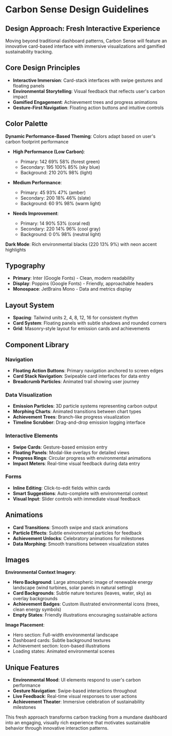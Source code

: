 # Carbon Sense Design Guidelines

## Design Approach: Fresh Interactive Experience
Moving beyond traditional dashboard patterns, Carbon Sense will feature an innovative card-based interface with immersive visualizations and gamified sustainability tracking.

## Core Design Principles
- **Interactive Immersion**: Card-stack interfaces with swipe gestures and floating panels
- **Environmental Storytelling**: Visual feedback that reflects user's carbon impact
- **Gamified Engagement**: Achievement trees and progress animations
- **Gesture-First Navigation**: Floating action buttons and intuitive controls

## Color Palette
**Dynamic Performance-Based Theming**: Colors adapt based on user's carbon footprint performance

- **High Performance (Low Carbon)**: 
  - Primary: 142 69% 58% (forest green)
  - Secondary: 195 100% 85% (sky blue)
  - Background: 210 20% 98% (light)

- **Medium Performance**:
  - Primary: 45 93% 47% (amber)
  - Secondary: 200 18% 46% (slate)
  - Background: 60 9% 98% (warm light)

- **Needs Improvement**:
  - Primary: 14 90% 53% (coral red)
  - Secondary: 220 14% 96% (cool gray)
  - Background: 0 0% 98% (neutral light)

**Dark Mode**: Rich environmental blacks (220 13% 9%) with neon accent highlights

## Typography
- **Primary**: Inter (Google Fonts) - Clean, modern readability
- **Display**: Poppins (Google Fonts) - Friendly, approachable headers
- **Monospace**: JetBrains Mono - Data and metrics display

## Layout System
- **Spacing**: Tailwind units 2, 4, 8, 12, 16 for consistent rhythm
- **Card System**: Floating panels with subtle shadows and rounded corners
- **Grid**: Masonry-style layout for emission cards and achievements

## Component Library

### Navigation
- **Floating Action Buttons**: Primary navigation anchored to screen edges
- **Card Stack Navigation**: Swipeable card interfaces for data entry
- **Breadcrumb Particles**: Animated trail showing user journey

### Data Visualization
- **Emission Particles**: 3D particle systems representing carbon output
- **Morphing Charts**: Animated transitions between chart types
- **Achievement Trees**: Branch-like progress visualization
- **Timeline Scrubber**: Drag-and-drop emission logging interface

### Interactive Elements
- **Swipe Cards**: Gesture-based emission entry
- **Floating Panels**: Modal-like overlays for detailed views
- **Progress Rings**: Circular progress with environmental animations
- **Impact Meters**: Real-time visual feedback during data entry

### Forms
- **Inline Editing**: Click-to-edit fields within cards
- **Smart Suggestions**: Auto-complete with environmental context
- **Visual Input**: Slider controls with immediate visual feedback

## Animations
- **Card Transitions**: Smooth swipe and stack animations
- **Particle Effects**: Subtle environmental particles for feedback
- **Achievement Unlocks**: Celebratory animations for milestones
- **Data Morphing**: Smooth transitions between visualization states

## Images
**Environmental Context Imagery**:
- **Hero Background**: Large atmospheric image of renewable energy landscape (wind turbines, solar panels in natural setting)
- **Card Backgrounds**: Subtle nature textures (leaves, water, sky) as overlay backgrounds
- **Achievement Badges**: Custom illustrated environmental icons (trees, clean energy symbols)
- **Empty States**: Friendly illustrations encouraging sustainable actions

**Image Placement**:
- Hero section: Full-width environmental landscape
- Dashboard cards: Subtle background textures
- Achievement section: Icon-based illustrations
- Loading states: Animated environmental scenes

## Unique Features
- **Environmental Mood**: UI elements respond to user's carbon performance
- **Gesture Navigation**: Swipe-based interactions throughout
- **Live Feedback**: Real-time visual responses to user actions
- **Achievement Theater**: Immersive celebration of sustainability milestones

This fresh approach transforms carbon tracking from a mundane dashboard into an engaging, visually rich experience that motivates sustainable behavior through innovative interaction patterns.